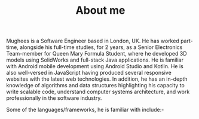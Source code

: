 ﻿---
title: 'About me'
avatar: './me.jpg'
skills:
  - Java 
  - Python
  - JavaScript (ES6+)
  - Kotlin
  - React
  - Node.js
  - GatsbyJS
  - Firebase
  - Git
  - AWS
---

Mughees is a Software Engineer based in London, UK. He has worked part-time, alongside his full-time studies, for 2 years, as a Senior Electronics Team-member for Queen Mary Formula Student, where he developed 3D models using SolidWorks and full-stack Java applications. He is familiar with Android mobile development using Android Studio and Kotlin. He is also well-versed in JavaScript having produced several responsive websites with the latest web technologies. In addition, he has an in-depth knowledge of algorithms and data structures highlighting his capacity to write scalable code, understand computer systems architecture, and work professionally in the software industry. 

Some of the languages/frameworks, he is familiar with include:-